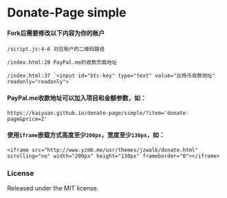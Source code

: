 # Donate-Page simple

#### Fork后需要修改以下内容为你的账户

	/script.js:4-6 对应账户的二维码路径

	/index.html:28 PayPal.me的收款页面地址

	/index.html:37 `<input id="btc-key" type="text" value="比特币收款地址" readonly="readonly">`

#### PayPal.me收款地址可以加入项目和金额参数，如：

`https://kaiyuan.github.io/donate-page/simple/?item='donate-page&price=2'`


#### 使用`iframe`嵌载方式高度至少`200px`，宽度至少`130px`，如：

```
<iframe src="http://www.yzmb.me/usr/themes/jzwalk/donate.html" scrolling="no" width="200px" height="130px" frameborder="0"></iframe>
```

### License

Released under the MIT license.
